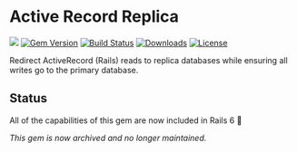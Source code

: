 # Active Record Replica
![](https://img.shields.io/badge/status-DEPRECATED-red.svg) [![Gem Version](https://img.shields.io/gem/v/active_record_replica.svg)](https://rubygems.org/gems/active_record_replica) [![Build Status](https://travis-ci.org/rocketjob/active_record_replica.svg?branch=master)](https://travis-ci.org/rocketjob/active_record_replica) [![Downloads](https://img.shields.io/gem/dt/active_record_replica.svg)](https://rubygems.org/gems/active_record_replica) [![License](https://img.shields.io/badge/license-Apache%202.0-brightgreen.svg)](http://opensource.org/licenses/Apache-2.0) 

Redirect ActiveRecord (Rails) reads to replica databases while ensuring all writes go to the primary database.

## Status

All of the capabilities of this gem are now included in Rails 6 :tada:

_This gem is now archived and no longer maintained._

